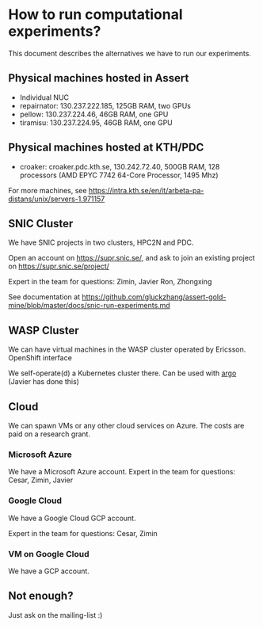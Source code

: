 # How to run computational experiments?

This document describes the alternatives we have to run our experiments.

## Physical machines hosted in Assert

* Individual NUC
* repairnator: 130.237.222.185, 125GB RAM, two GPUs
* pellow: 130.237.224.46, 46GB RAM, one GPU
* tiramisu: 130.237.224.95, 46GB RAM, one GPU

## Physical machines hosted at KTH/PDC

* croaker: croaker.pdc.kth.se, 130.242.72.40, 500GB RAM, 128 processors (AMD EPYC 7742 64-Core Processor, 1495 Mhz) 

For more machines, see <https://intra.kth.se/en/it/arbeta-pa-distans/unix/servers-1.971157>

## SNIC Cluster

We have SNIC projects in two clusters, HPC2N and PDC.

Open an account on https://supr.snic.se/, and ask to join an existing project on https://supr.snic.se/project/

Expert in the team for questions: Zimin, Javier Ron, Zhongxing

See documentation at <https://github.com/gluckzhang/assert-gold-mine/blob/master/docs/snic-run-experiments.md>

## WASP Cluster

We can have virtual machines in the WASP cluster operated by Ericsson. 
OpenShift interface

We self-operate(d) a Kubernetes cluster there. Can be used with [argo](https://github.com/argoproj/argo) (Javier has done this)


## Cloud

We can spawn VMs or any other cloud services on Azure. The costs are paid on a research grant. 

### Microsoft Azure

We have a Microsoft Azure account. Expert in the team for questions: Cesar, Zimin, Javier

### Google Cloud

We have a Google Cloud GCP account. 

Expert in the team for questions: Cesar, Zimin

### VM on Google Cloud

We have a GCP account.

## Not enough?

Just ask on the mailing-list :)
